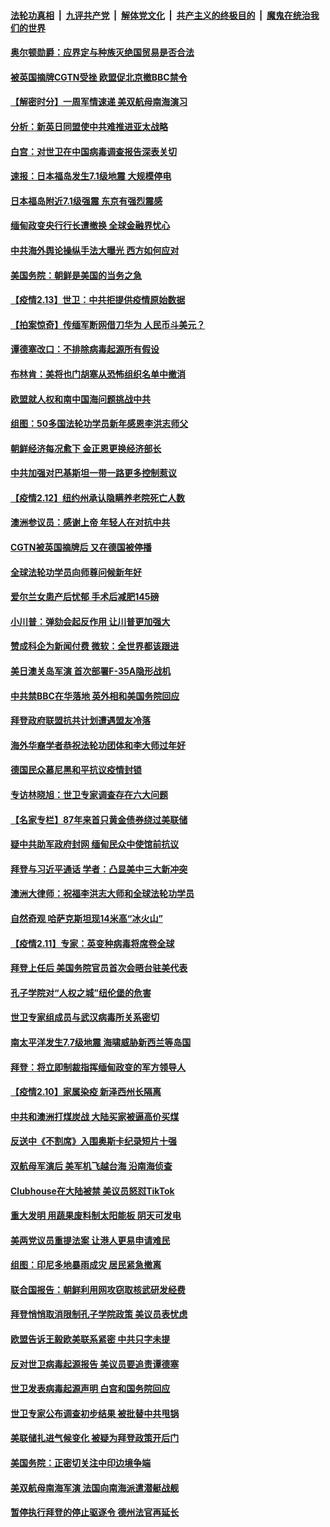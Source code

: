 

####  [法轮功真相](../../../../basic/blob/master/README.md?t=02141831) &nbsp;|&nbsp; [九评共产党](../../../../9ping.md/blob/master/README.md?t=02141831) &nbsp;|&nbsp; [解体党文化](../../../../jtdwh.md/blob/master/README.md?t=02141831)  &nbsp;|&nbsp; [共产主义的终极目的](../../../../gczydzjmd.md/blob/master/README.md?t=02141831) &nbsp;|&nbsp; [魔鬼在统治我们的世界](../../../../mgztzwmdsj.md/blob/master/README.md?t=02141831) 

#### [奥尔顿勋爵：应界定与种族灭绝国贸易是否合法](../pages/nsc418/n12751570.md?t=02141831) 

#### [被英国摘牌CGTN受挫 欧盟促北京撤BBC禁令](../pages/nsc418/n12751690.md?t=02141831) 

#### [【解密时分】一周军情速递 美双航母南海演习](../pages/nsc418/n12751569.md?t=02141831) 

#### [分析：新英日同盟使中共难推进亚太战略](../pages/nsc418/n12751459.md?t=02141831) 

#### [白宫：对世卫在中国病毒调查报告深表关切](../pages/nsc418/n12751264.md?t=02141831) 

#### [速报：日本福岛发生7.1级地震 大规模停电](../pages/nsc418/n12751177.md?t=02141831) 

#### [日本福岛附近7.1级强震 东京有强烈震感](../pages/nsc418/n12751158.md?t=02141831) 

#### [缅甸政变央行行长遭撤换 全球金融界忧心](../pages/nsc418/n12751160.md?t=02141831) 

#### [中共海外舆论操纵手法大曝光 西方如何应对](../pages/nsc418/n12744350.md?t=02141831) 

#### [美国务院：朝鲜是美国的当务之急](../pages/nsc418/n12751064.md?t=02141831) 

#### [【疫情2.13】世卫：中共拒提供疫情原始数据](../pages/nsc418/n12750689.md?t=02141831) 

#### [【拍案惊奇】传缅军断网借刀华为 人民币斗美元？](../pages/nsc418/n12750442.md?t=02141831) 

#### [谭德塞改口：不排除病毒起源所有假设](../pages/nsc418/n12750299.md?t=02141831) 

#### [布林肯：美将也门胡塞从恐怖组织名单中撤消](../pages/nsc418/n12750098.md?t=02141831) 

#### [欧盟就人权和南中国海问题挑战中共](../pages/nsc418/n12749830.md?t=02141831) 

#### [组图：50多国法轮功学员新年感恩李洪志师父](../pages/nsc418/n12725518.md?t=02141831) 

#### [朝鲜经济每况愈下 金正恩更换经济部长](../pages/nsc418/n12749775.md?t=02141831) 

#### [中共加强对巴基斯坦一带一路更多控制惹议](../pages/nsc418/n12749629.md?t=02141831) 

#### [【疫情2.12】纽约州承认隐瞒养老院死亡人数](../pages/nsc418/n12748710.md?t=02141831) 

#### [澳洲参议员：感谢上帝 年轻人在对抗中共](../pages/nsc418/n12749464.md?t=02141831) 

#### [CGTN被英国摘牌后 又在德国被停播](../pages/nsc418/n12749485.md?t=02141831) 

#### [全球法轮功学员向师尊问候新年好](../pages/nsc418/n12749461.md?t=02141831) 

#### [爱尔兰女患产后忧郁 手术后减肥145磅](../pages/nsc418/n12749248.md?t=02141831) 

#### [小川普：弹劾会起反作用 让川普更加强大](../pages/nsc418/n12748745.md?t=02141831) 

#### [赞成科企为新闻付费 微软：全世界都该跟进](../pages/nsc418/n12748438.md?t=02141831) 

#### [美日澳关岛军演 首次部署F-35A隐形战机](../pages/nsc418/n12746324.md?t=02141831) 

#### [中共禁BBC在华落地 英外相和美国务院回应](../pages/nsc418/n12747571.md?t=02141831) 

#### [拜登政府联盟抗共计划遭遇盟友冷落](../pages/nsc418/n12748185.md?t=02141831) 

#### [海外华裔学者恭祝法轮功团体和李大师过年好](../pages/nsc418/n12748024.md?t=02141831) 

#### [德国民众慕尼黑和平抗议疫情封锁](../pages/nsc418/n12747510.md?t=02141831) 

#### [专访林晓旭：世卫专家调查存在六大问题](../pages/nsc418/n12747390.md?t=02141831) 

#### [【名家专栏】87年来首只黄金债券绕过美联储](../pages/nsc418/n12747160.md?t=02141831) 

#### [疑中共助军政府封网 缅甸民众中使馆前抗议](../pages/nsc418/n12747259.md?t=02141831) 

#### [拜登与习近平通话 学者：凸显美中三大新冲突](../pages/nsc418/n12747186.md?t=02141831) 

#### [澳洲大律师：祝福李洪志大师和全球法轮功学员](../pages/nsc418/n12747212.md?t=02141831) 

#### [自然奇观 哈萨克斯坦现14米高“冰火山”](../pages/nsc418/n12746336.md?t=02141831) 

#### [【疫情2.11】专家：英变种病毒将席卷全球](../pages/nsc418/n12746762.md?t=02141831) 

#### [拜登上任后 美国务院官员首次会晤台驻美代表](../pages/nsc418/n12746543.md?t=02141831) 

#### [孔子学院对“人权之城”纽伦堡的危害](../pages/nsc418/n12566369.md?t=02141831) 

#### [世卫专家组成员与武汉病毒所关系密切](../pages/nsc418/n12745558.md?t=02141831) 

#### [南太平洋发生7.7级地震 海啸威胁新西兰等岛国](../pages/nsc418/n12745823.md?t=02141831) 

#### [拜登：将立即制裁指挥缅甸政变的军方领导人](../pages/nsc418/n12745805.md?t=02141831) 

#### [【疫情2.10】家属染疫  新泽西州长隔离](../pages/nsc418/n12744811.md?t=02141831) 

#### [中共和澳洲打煤炭战 大陆买家被逼高价买煤](../pages/nsc418/n12745606.md?t=02141831) 

#### [反送中《不割席》入围奥斯卡纪录短片十强](../pages/nsc418/n12745305.md?t=02141831) 

#### [双航母军演后 美军机飞越台海 沿南海侦查](../pages/nsc418/n12745404.md?t=02141831) 

#### [Clubhouse在大陆被禁 美议员怒怼TikTok](../pages/nsc418/n12745283.md?t=02141831) 

#### [重大发明 用蔬果废料制太阳能板 阴天可发电](../pages/nsc418/n12744529.md?t=02141831) 

#### [美两党议员重提法案 让港人更易申请难民](../pages/nsc418/n12744796.md?t=02141831) 

#### [组图：印尼多地暴雨成灾 居民紧急撤离](../pages/nsc418/n12744690.md?t=02141831) 

#### [联合国报告：朝鲜利用网攻窃取核武研发经费](../pages/nsc418/n12744723.md?t=02141831) 

#### [拜登悄悄取消限制孔子学院政策 美议员表忧虑](../pages/nsc418/n12744325.md?t=02141831) 

#### [欧盟告诉王毅欧美联系紧密 中共只字未提](../pages/nsc418/n12744255.md?t=02141831) 

#### [反对世卫病毒起源报告 美议员要追责谭德塞](../pages/nsc418/n12744025.md?t=02141831) 

#### [世卫发表病毒起源声明 白宫和国务院回应](../pages/nsc418/n12743683.md?t=02141831) 

#### [世卫专家公布调查初步结果 被批替中共甩锅](../pages/nsc418/n12743470.md?t=02141831) 

#### [美联储扎进气候变化 被疑为拜登政策开后门](../pages/nsc418/n12743302.md?t=02141831) 

#### [美国务院：正密切关注中印边境争端](../pages/nsc418/n12743771.md?t=02141831) 

#### [美双航母南海军演 法国向南海派遣潜艇战舰](../pages/nsc418/n12743041.md?t=02141831) 

#### [暂停执行拜登的停止驱逐令 德州法官再延长](../pages/nsc418/n12743588.md?t=02141831) 

